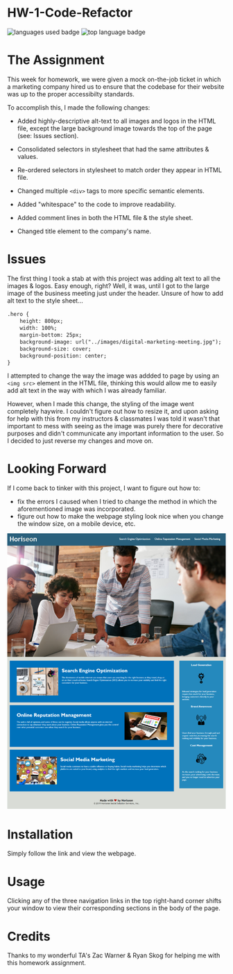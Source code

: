 # HW-1-Code-Refactor

![languages used badge](https://img.shields.io/github/languages/count/dorrianweber/horiseon_code-refactor)
![top language badge](https://img.shields.io/github/languages/top/dorrianweber/horiseon_code-refactor?color=darkred)


# The Assignment
This week for homework, we were given a mock on-the-job ticket in which a marketing company hired us to ensure that the codebase for their website was up to the proper accessibilty standards.

To accomplish this, I made the following changes:

* Added highly-descriptive alt-text to all images and logos in the HTML file, except the large background image towards the top of the page (see: Issues section).

* Consolidated selectors in stylesheet that had the same attributes & values.

* Re-ordered selectors in stylesheet to match order they appear in HTML file.

* Changed multiple `<div>` tags to more specific semantic elements.

* Added "whitespace" to the code to improve readability.

* Added comment lines in both the HTML file & the style sheet.

* Changed title element to the company's name.

# Issues

The first thing I took a stab at with this project was adding alt text to all the images & logos. Easy enough, right? Well, it was, until I got to the large image of the business meeting just under the header. Unsure of how to add alt text to the style sheet...
```
.hero {
    height: 800px;
    width: 100%;
    margin-bottom: 25px;
    background-image: url("../images/digital-marketing-meeting.jpg");
    background-size: cover;
    background-position: center;
}
```
I attempted to change the way the image was addded to page by using an `<img src>` element in the HTML file, thinking this would allow me to easily add alt text in the way with which I was already familiar.

However, when I made this change, the styling of the image went completely haywire. I couldn't figure out how to resize it, and upon asking for help with this from my instructors & classmates I was told it wasn't that important to mess with seeing as the image was purely there for decorative purposes and didn't communicate any important information to the user. So I decided to just reverse my changes and move on.

# Looking Forward

If I come back to tinker with this project, I want to figure out how to:
* fix the errors I caused when I tried to change the method in which the aforementioned image was incorporated.
* figure out how to make the webpage styling look nice when you change the window size, on a mobile device, etc.

<!-- Screenshot of working application -->
<img src="./assets/completed_screenshot.png" alt="Screenshot of Horiseon webpage">

# Installation

Simply follow the link and view the webpage.

# Usage

Clicking any of the three navigation links in the top right-hand corner shifts your window to view their corresponding sections in the body of the page.


# Credits

Thanks to my wonderful TA's Zac Warner & Ryan Skog for helping me with this homework assignment.